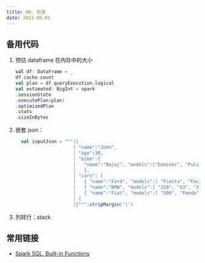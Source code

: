 ```yaml
---
title: 00. 附录
date: 2021-05-01
---
```


## 备用代码

1. 预估 dataframe 在内存中的大小

   ```scala
   val df: DataFrame = _
   df.cache.count
   val plan = df.queryExecution.logical
   val estimated: BigInt = spark
   .sessionState
   .executePlan(plan)
   .optimizedPlan
   .stats
   .sizeInBytes
   ```

2. 嵌套 json：

   ```scala
     val inputJson = """|{
                        | "name":"John",
                        | "age":30,
                        | "bike":{
                        |	"name":"Bajaj", "models":["Dominor", "Pulsar"]
                        |	},
                        | "cars": [
                        |   { "name":"Ford", "models":[ "Fiesta", "Focus", "Mustang" ] },
                        |   { "name":"BMW", "models":[ "320", "X3", "X5" ] },
                        |   { "name":"Fiat", "models":[ "500", "Panda" ] }
                        | ]
                        |}""".stripMargin('|')
   ```

3. 列转行：stack

## 常用链接

- [Spark SQL, Built-in Functions](https://spark.apache.org/docs/latest/api/sql/)

